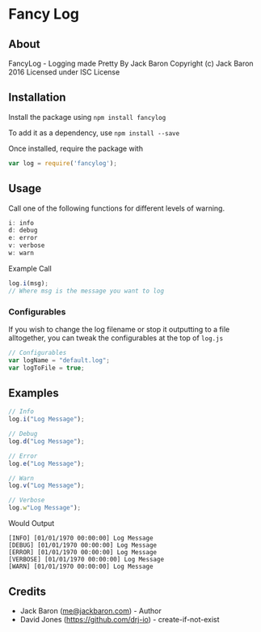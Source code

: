 # Fancy Log

## About
FancyLog - Logging made Pretty
By Jack Baron
Copyright (c) Jack Baron 2016
Licensed under ISC License

## Installation
Install the package using
```npm install fancylog```

To add it as a dependency, use
```npm install --save```

Once installed, require the package with

```js
var log = require('fancylog');
```

## Usage
Call one of the following functions for different levels of warning.

```js
i: info
d: debug
e: error
v: verbose
w: warn
```

Example Call

```js
log.i(msg);
// Where msg is the message you want to log
```

### Configurables
If you wish to change the log filename or stop it outputting to a file alltogether, you can tweak the configurables at the top of `log.js`

```js
// Configurables
var logName = "default.log";
var logToFile = true;
```

## Examples

```js
// Info
log.i("Log Message");

// Debug
log.d("Log Message");

// Error
log.e("Log Message");

// Warn
log.v("Log Message");

// Verbose
log.w"Log Message");
```

Would Output

```
[INFO] [01/01/1970 00:00:00] Log Message
[DEBUG] [01/01/1970 00:00:00] Log Message
[ERROR] [01/01/1970 00:00:00] Log Message
[VERBOSE] [01/01/1970 00:00:00] Log Message
[WARN] [01/01/1970 00:00:00] Log Message
```

## Credits
- Jack Baron (me@jackbaron.com) - Author
- David Jones (https://github.com/drj-io) - create-if-not-exist